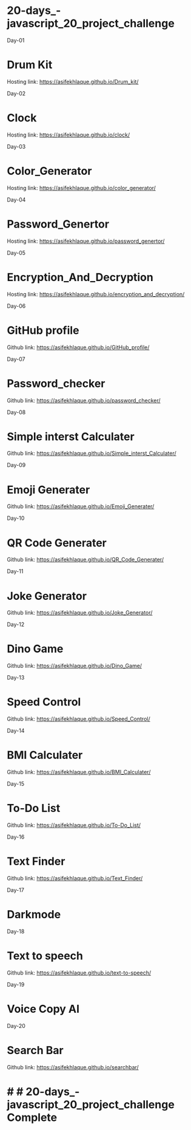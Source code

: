 # 20-days_-javascript_20_project_challenge
Day-01
# Drum Kit
Hosting link: https://asifekhlaque.github.io/Drum_kit/

Day-02
# Clock
Hosting link: https://asifekhlaque.github.io/clock/

Day-03
# Color_Generator
Hosting link: https://asifekhlaque.github.io/color_generator/

Day-04
# Password_Genertor
Hosting link: https://asifekhlaque.github.io/password_genertor/

Day-05
# Encryption_And_Decryption
Hosting link: https://asifekhlaque.github.io/encryption_and_decryption/

Day-06
# GitHub profile
Github link: https://asifekhlaque.github.io/GitHub_profile/

Day-07
# Password_checker
Github link: https://asifekhlaque.github.io/password_checker/

Day-08
# Simple interst Calculater
Github link: https://asifekhlaque.github.io/Simple_interst_Calculater/

Day-09
# Emoji Generater
Github link: https://asifekhlaque.github.io/Emoji_Generater/

Day-10
# QR Code Generater
Github link: https://asifekhlaque.github.io/QR_Code_Generater/

Day-11
# Joke Generator
Github link: https://asifekhlaque.github.io/Joke_Generator/

Day-12
# Dino Game
Github link: https://asifekhlaque.github.io/Dino_Game/

Day-13
# Speed Control
Github link: https://asifekhlaque.github.io/Speed_Control/

Day-14
# BMI Calculater
Github link: https://asifekhlaque.github.io/BMI_Calculater/

Day-15
# To-Do List
Github link: https://asifekhlaque.github.io/To-Do_List/

Day-16
# Text Finder
Github link: https://asifekhlaque.github.io/Text_Finder/

Day-17
# Darkmode


Day-18
# Text to speech
Github link: https://asifekhlaque.github.io/text-to-speech/

Day-19
# Voice Copy AI


Day-20
# Search Bar
Github link: https://asifekhlaque.github.io/searchbar/

# # # 20-days_-javascript_20_project_challenge Complete
